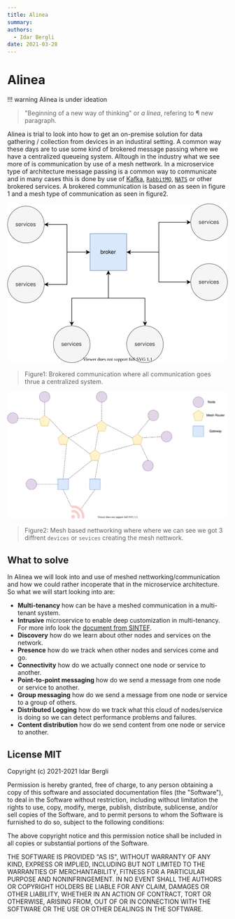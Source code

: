 ```yaml
---
title: Alinea
summary:
authors:
  - Idar Bergli
date: 2021-03-28
---
```


# Alinea

!!! warning
    Alinea is under ideation


> "Beginning of a new way of thinking" or _a linea_, refering to &para; new paragraph.

Alinea is trial to look into how to get an on-premise solution for data gathering / collection from devices in an industiral setting. A common way these days are to use some kind of brokered message passing where we have a centralized queueing system. Alltough in the industry what we see more of is communication by use of a mesh nettwork. In a microservice type of architecture message passing is a common way to communicate and in many cases this is done by use of [Kafka](https://kafka.apache.org/), [`RabbitMQ`](https://www.rabbitmq.com/), [`NATS`](https://nats.io/) or other brokered services. A brokered communication is based on as seen in figure 1 and a mesh type of communication as seen in figure2.

![brokered](diagrams/communication-brokered.svg)

> Figure1: Brokered communication where all communication goes thrue a centralized system.

![brokered](diagrams/communication-mesh.svg)

> Figure2: Mesh based nettworking where where we can see we got 3 diffrent `devices` or `sevices` creating the mesh nettwork.

## What to solve

In Alinea we will look into and use of meshed nettworking/communication and how we could rather incoperate that in the microservice architecture. So what we will start looking into are:

- **Multi-tenancy** how can be have a meshed communication in a multi-tenant system.
- **Intrusive** microservice to enable deep customization in multi-tenancy. For more info look the [document from SINTEF](https://sintef.brage.unit.no/sintef-xmlui/bitstream/handle/11250/2586190/Using_Intrusive_Microservices_to_Enable_Deep_Customization_of_Multi_Tenant_SaaS.pdf?sequence=4).
- **Discovery** how do we learn about other nodes and services on the network.
- **Presence** how do we track when other nodes and services come and go.
- **Connectivity** how do we actually connect one node or service to another.
- **Point-to-point messaging** how do we send a message from one node or service to another.
- **Group messaging** how do we send a message from one node or service to a group of others.
- **Distributed Logging** how do we track what this cloud of nodes/service is doing so we can detect performance problems and failures.
- **Content distribution** how do we send content from one node or service to another.

## License MIT

Copyright (c) 2021-2021 Idar Bergli

Permission is hereby granted, free of charge, to any person obtaining
a copy of this software and associated documentation files (the
"Software"), to deal in the Software without restriction, including
without limitation the rights to use, copy, modify, merge, publish,
distribute, sublicense, and/or sell copies of the Software, and to
permit persons to whom the Software is furnished to do so, subject to
the following conditions:

The above copyright notice and this permission notice shall be
included in all copies or substantial portions of the Software.

THE SOFTWARE IS PROVIDED "AS IS", WITHOUT WARRANTY OF ANY KIND,
EXPRESS OR IMPLIED, INCLUDING BUT NOT LIMITED TO THE WARRANTIES OF
MERCHANTABILITY, FITNESS FOR A PARTICULAR PURPOSE AND
NONINFRINGEMENT. IN NO EVENT SHALL THE AUTHORS OR COPYRIGHT HOLDERS BE
LIABLE FOR ANY CLAIM, DAMAGES OR OTHER LIABILITY, WHETHER IN AN ACTION
OF CONTRACT, TORT OR OTHERWISE, ARISING FROM, OUT OF OR IN CONNECTION
WITH THE SOFTWARE OR THE USE OR OTHER DEALINGS IN THE SOFTWARE.
